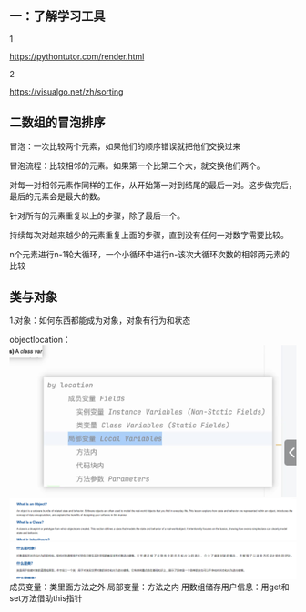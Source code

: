 ## 一：了解学习工具
1

https://pythontutor.com/render.html

2

https://visualgo.net/zh/sorting

## 二数组的冒泡排序
冒泡：一次比较两个元素，如果他们的顺序错误就把他们交换过来

冒泡流程：比较相邻的元素。如果第一个比第二个大，就交换他们两个。

对每一对相邻元素作同样的工作，从开始第一对到结尾的最后一对。这步做完后，最后的元素会是最大的数。

针对所有的元素重复以上的步骤，除了最后一个。

持续每次对越来越少的元素重复上面的步骤，直到没有任何一对数字需要比较。

n个元素进行n-1轮大循环，一个小循环中进行n-该次大循环次数的相邻两元素的比较
## 类与对象
1.对象：如何东西都能成为对象，对象有行为和状态

objectlocation：
![img.png](img/object.png)
![img.png](img/img1.png)
![img_1.png](img/img2.png)
成员变量：类里面方法之外
局部变量：方法之内
用数组储存用户信息：用get和set方法借助this指针